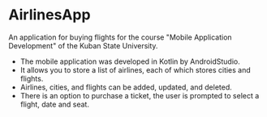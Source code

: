 # AirlinesApp
An application for buying flights for the course "Mobile Application Development" of the Kuban State University.
- The mobile application was developed in Kotlin by AndroidStudio. 
- It allows you to store a list of airlines, each of which stores cities and flights. 
- Airlines, cities, and flights can be added, updated, and deleted. 
- There is an option to purchase a ticket, the user is prompted to select a flight, date and seat.
